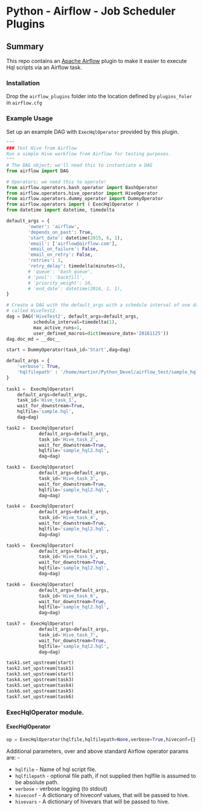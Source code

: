 # Python - Airflow - Job Scheduler Plugins

## Summary
This repo contains an [Apache Airflow](https://airflow.apache.org/) plugin to make it easier to execute Hql scripts via an Airflow task.

### Installation
Drop the `airflow_plugins` folder into the location defined by `plugins_foler` in `airflow.cfg`

### Example Usage
Set up an example DAG with `ExecHqlOperator` provided by this plugin.

```python
"""
### Test Hive from Airflow
Run a simple Hive workflow from Airflow for testing purposes.
"""
# The DAG object; we'll need this to instantiate a DAG
from airflow import DAG

# Operators; we need this to operate!
from airflow.operators.bash_operator import BashOperator
from airflow.operators.hive_operator import HiveOperator
from airflow.operators.dummy_operator import DummyOperator
from airflow.operators import ( ExecHqlOperator )
from datetime import datetime, timedelta

default_args = {
        'owner': 'airflow',
        'depends_on_past': True,
        'start_date': datetime(2015, 6, 1),
        'email': ['airflow@airflow.com'],
        'email_on_failure': False,
        'email_on_retry': False,
        'retries': 1,
        'retry_delay': timedelta(minutes=5),
        # 'queue': 'bash_queue',
        # 'pool': 'backfill',
        # 'priority_weight': 10,
        # 'end_date': datetime(2016, 1, 1),
}

# Create a DAG with the default_args with a schedule interval of one day -
# called HiveTest2.
dag = DAG('HiveTest2', default_args=default_args, 
          schedule_interval=timedelta(1),
          max_active_runs=1,
          user_defined_macros=dict(measure_date='20161125'))
dag.doc_md = __doc__

start = DummyOperator(task_id='Start',dag=dag)

default_args = {
    'verbose': True,
    'hqlfilepath' : '/home/martinr/Python_Devel/airflow_test/sample_hql'
}
    
task1 =  ExecHqlOperator(
    default_args=default_args,
    task_id='Hive_task_1',
    wait_for_downstream=True,
    hqlfile='sample.hql',
    dag=dag)

task2 =  ExecHqlOperator(
            default_args=default_args,
            task_id='Hive_task_2',
            wait_for_downstream=True,
            hqlfile='sample_hql2.hql',
            dag=dag)

task3 =  ExecHqlOperator(
            default_args=default_args,
            task_id='Hive_task_3',
            wait_for_downstream=True,
            hqlfile='sample_hql2.hql',
            dag=dag)

task4 =  ExecHqlOperator(
            default_args=default_args,
            task_id='Hive_task_4',
            wait_for_downstream=True,
            hqlfile='sample_hql2.hql',
            dag=dag)

task5 =  ExecHqlOperator(
            default_args=default_args,
            task_id='Hive_task_5',
            wait_for_downstream=True,
            hqlfile='sample_hql2.hql',
            dag=dag)

task6 =  ExecHqlOperator(
            default_args=default_args,
            task_id='Hive_task_6',
            wait_for_downstream=True,
            hqlfile='sample_hql2.hql',
            dag=dag)

task7 =  ExecHqlOperator(
            default_args=default_args,
            task_id='Hive_task_7',
            wait_for_downstream=True,
            hqlfile='sample_hql2.hql',
            dag=dag)

task1.set_upstream(start)
task2.set_upstream(task1)
task3.set_upstream(start)
task4.set_upstream(task3)
task5.set_upstream(task4)
task6.set_upstream(task5)
task7.set_upstream(task6)
```

### ExecHqlOperator module.

#### ExecHqlOperator
```python
op = ExecHqlOperator(hqlfile,hqlfilepath=None,verbose=True,hiveconf={},hivevar={},**kwargs)
```

Additional parameters, over and above standard Airflow operator params are: -
- `hqlfile` - Name of hql script file.
- `hqlfilepath` - optional file path, if not supplied then hqlfile is assumed to be absolute path.
- `verbose` - verbose logging (to stdout)
- `hiveconf` - A dictionary of hiveconf values, that will be passed to hive.
- `hivevars` - A dictionary of hivevars that will be passed to hive.
